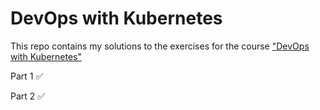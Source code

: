 # DevOps with Kubernetes

This repo contains my solutions to the exercises for the course ["DevOps with Kubernetes"](https://devopswithkubernetes.com/)

Part 1 ✅

Part 2 ✅
